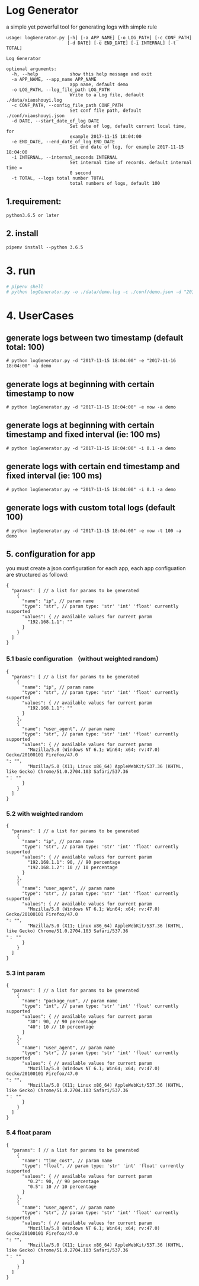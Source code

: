 # Log Generator

a simple yet powerful tool for generating logs with simple rule

```
usage: logGenerator.py [-h] [-a APP_NAME] [-o LOG_PATH] [-c CONF_PATH]
                       [-d DATE] [-e END_DATE] [-i INTERNAL] [-t TOTAL]

Log Generator

optional arguments:
  -h, --help            show this help message and exit
  -a APP_NAME, --app_name APP_NAME
                        app name, default demo
  -o LOG_PATH, --log_file_path LOG_PATH
                        Write to a Log file, default ./data/xiaoshouyi.log
  -c CONF_PATH, --config_file_path CONF_PATH
                        Set conf file path, default ./conf/xiaoshouyi.json
  -d DATE, --start_date_of_log DATE
                        Set date of log, default current local time, for
                        example 2017-11-15 18:04:00
  -e END_DATE, --end_date_of_log END_DATE
                        Set end date of log, for example 2017-11-15 18:04:00
  -i INTERNAL, --internal_seconds INTERNAL
                        Set internal time of records. default internal time =
                        0 second
  -t TOTAL, --logs total number TOTAL
                        total numbers of logs, default 100

```

## 1.requirement:
```
python3.6.5 or later
```

## 2. install
```
pipenv install --python 3.6.5
```

# 3. run
```bash
# pipenv shell
# python logGenerator.py -o ./data/demo.log -c ./conf/demo.json -d "2017-11-15 18:04:00" -i 0.1 -a demo
```

# 4. UserCases
## generate logs between two timestamp (default total: 100)
```
# python logGenerator.py -d "2017-11-15 18:04:00" -e "2017-11-16 18:04:00" -a demo
```

## generate logs at beginning with certain timestamp to now
```
# python logGenerator.py -d "2017-11-15 18:04:00" -e now -a demo
```

## generate logs at beginning with certain timestamp and fixed interval (ie: 100 ms)
```
# python logGenerator.py -d "2017-11-15 18:04:00" -i 0.1 -a demo
```

## generate logs with certain end timestamp and fixed interval (ie: 100 ms)
```
# python logGenerator.py -e "2017-11-15 18:04:00" -i 0.1 -a demo
```

## generate logs with custom total logs (default 100)
```
# python logGenerator.py -d "2017-11-15 18:04:00" -e now -t 100 -a demo
```

## 5. configuration for app
you must create a json configuration for each app, each app configuation are structured as followd:
```
{
  "params": [ // a list for params to be generated
    {
      "name": "ip", // param name
      "type": "str", // param type: 'str' 'int' 'float' currently supported
      "values": { // available values for current param
        "192.168.1.1": ""
      }
    }
  ]
}
```

### 5.1 basic configuration （without weighted random）
```
{
  "params": [ // a list for params to be generated
    {
      "name": "ip", // param name
      "type": "str", // param type: 'str' 'int' 'float' currently supported
      "values": { // available values for current param
        "192.168.1.1": ""
      }
    },
    {
      "name": "user_agent", // param name
      "type": "str", // param type: 'str' 'int' 'float' currently supported
      "values": { // available values for current param
        "Mozilla/5.0 (Windows NT 6.1; Win64; x64; rv:47.0) Gecko/20100101 Firefox/47.0
": ""，
        "Mozilla/5.0 (X11; Linux x86_64) AppleWebKit/537.36 (KHTML, like Gecko) Chrome/51.0.2704.103 Safari/537.36
"： ""
      }
    }
  ]
}
```

### 5.2 with weighted random
```
{
  "params": [ // a list for params to be generated
    {
      "name": "ip", // param name
      "type": "str", // param type: 'str' 'int' 'float' currently supported
      "values": { // available values for current param
        "192.168.1.1": 90, // 90 percentage
        "192.168.1.2": 10 // 10 percentage
      }
    },
    {
      "name": "user_agent", // param name
      "type": "str", // param type: 'str' 'int' 'float' currently supported
      "values": { // available values for current param
        "Mozilla/5.0 (Windows NT 6.1; Win64; x64; rv:47.0) Gecko/20100101 Firefox/47.0
": ""，
        "Mozilla/5.0 (X11; Linux x86_64) AppleWebKit/537.36 (KHTML, like Gecko) Chrome/51.0.2704.103 Safari/537.36
"： ""
      }
    }
  ]
}
```

### 5.3 int param
```
{
  "params": [ // a list for params to be generated
    {
      "name": "package_num", // param name
      "type": "int", // param type: 'str' 'int' 'float' currently supported
      "values": { // available values for current param
        "30": 90, // 90 percentage
        "40": 10 // 10 percentage
      }
    },
    {
      "name": "user_agent", // param name
      "type": "str", // param type: 'str' 'int' 'float' currently supported
      "values": { // available values for current param
        "Mozilla/5.0 (Windows NT 6.1; Win64; x64; rv:47.0) Gecko/20100101 Firefox/47.0
": ""，
        "Mozilla/5.0 (X11; Linux x86_64) AppleWebKit/537.36 (KHTML, like Gecko) Chrome/51.0.2704.103 Safari/537.36
"： ""
      }
    }
  ]
}
```

### 5.4 float param
```
{
  "params": [ // a list for params to be generated
    {
      "name": "time_cost", // param name
      "type": "float", // param type: 'str' 'int' 'float' currently supported
      "values": { // available values for current param
        "0.2": 90, // 90 percentage
        "0.5": 10 // 10 percentage
      }
    },
    {
      "name": "user_agent", // param name
      "type": "str", // param type: 'str' 'int' 'float' currently supported
      "values": { // available values for current param
        "Mozilla/5.0 (Windows NT 6.1; Win64; x64; rv:47.0) Gecko/20100101 Firefox/47.0
": ""，
        "Mozilla/5.0 (X11; Linux x86_64) AppleWebKit/537.36 (KHTML, like Gecko) Chrome/51.0.2704.103 Safari/537.36
"： ""
      }
    }
  ]
}
```